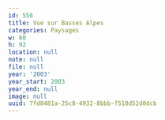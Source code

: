 ```yaml
---
id: 556
title: Vue sur Basses Alpes
categories: Paysages
w: 60
h: 92
location: null
note: null
file: null
year: '2003'
year_start: 2003
year_end: null
image: null
uuid: 7fd8481a-25c8-4932-8bbb-f518d52d0dcb
---
```


